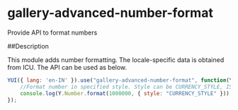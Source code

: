 gallery-advanced-number-format
========

Provide API to format numbers

##Description

This module adds number formatting. The locale-specific data is obtained from ICU.
The API can be used as below.

```javascript
YUI({ lang: 'en-IN' }).use("gallery-advanced-number-format", function(Y) {
    //Format number in specified style. Style can be CURRENCY_STYLE, ISO_CURRENCY_STYLE, NUMBER_STYLE, PERCENT_STYLE, PLURAL_CURRENCY_STYLE, SCIENTIFIC_STYLE
    console.log(Y.Number.format(1000000, { style: "CURRENCY_STYLE" }));  //Will output Rs 10,00,000.00. For lang en-US, it would have been $1,000,000.00
});

```
